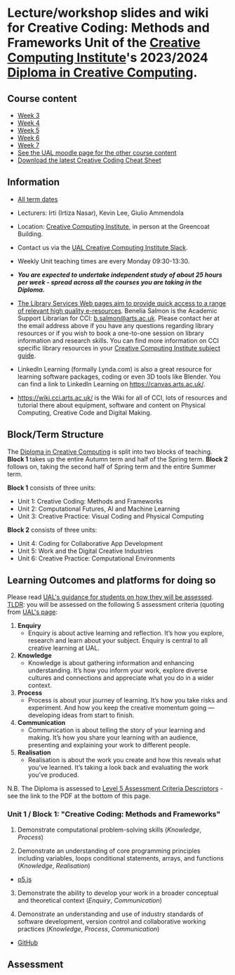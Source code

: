 # Lecture/workshop slides and wiki for   Creative Coding: Methods and Frameworks Unit of the [Creative Computing Institute](https://www.arts.ac.uk/creative-computing-institute)'s 2023/2024 [Diploma in Creative Computing](https://www.arts.ac.uk/subjects/creative-computing/undergraduate/ual-creative-computing-institute-diploma).

## Course content 

- [Week 3](<week 3>)
- [Week 4](<week 4>)
- [Week 5](<week 5>)
- [Week 6](<week 6>)
- [Week 7](<week 7>)
- [See the UAL moodle page for the other course content](https://moodle.arts.ac.uk/course/view.php?id=71219)
- [Download the latest Creative Coding Cheat Sheet](https://github.com/IrtizaNasar/CCI-Diploma22-CreativeCoding/raw/main/Creative_Coding_Cheat_Sheet.pdf)

## Information

- [All term dates](https://www.arts.ac.uk/students/term-dates) 
- Lecturers: Irti (Irtiza Nasar), Kevin Lee, Giulio Ammendola
- Location: [Creative Computing Institute](https://www.arts.ac.uk/creative-computing-institute), in person at the Greencoat Building.
- Contact us via the [UAL Creative Computing Institute Slack](https://ual-cci.slack.com).
- Weekly Unit teaching times are every Monday 09:30-13:30.
- _**You are expected to undertake independent study of about 25 hours per week - spread across all the courses you are taking in the Diploma.**_

- [The Library Services Web pages aim to provide quick access to a range of relevant high quality e-resources](https://www.arts.ac.uk/students/library-services). Benelia Salmon is the Academic Support Librarian for CCI: [b.salmon@arts.ac.uk](mailto:b.salmon@arts.ac.uk). Please contact her at the email address above if you have any questions regarding library resources or if you wish to book a one-to-one session on library information and research skills. You can find more information on CCI specific library resources in your [Creative Computing Institute subject guide](https://arts.ac.libguides.com/CCI).
- LinkedIn Learning (formally Lynda.com) is also a great resource for learning software packages, coding or even 3D tools like Blender. You can find a link to LinkedIn Learning on <https://canvas.arts.ac.uk/>.
- <https://wiki.cci.arts.ac.uk/> is the Wiki for all of CCI, lots of resources and tutorial there about equipment, software and content on Physical Computing, Creative Code and Digital Making.


## Block/Term Structure

The [Diploma in Creative Computing](https://www.arts.ac.uk/subjects/creative-computing/undergraduate/ual-creative-computing-institute-diploma) is split into two blocks of teaching. **Block 1** takes up the entire Autumn term and half of the Spring term. **Block 2** follows on, taking the second half of Spring term and the entire Summer term.

**Block 1** consists of three units:

- Unit 1: Creative Coding: Methods and Frameworks 
- Unit 2: Computational Futures, AI and Machine Learning
- Unit 3: Creative Practice: Visual Coding and Physical Computing

**Block 2** consists of three units:

- Unit 4: Coding for Collaborative App Development
- Unit 5: Work and the Digital Creative Industries
- Unit 6: Creative Practice: Computational Environments

## Learning Outcomes and platforms for doing so

Please read [UAL's guidance for students on how they will be assessed](https://www.arts.ac.uk/study-at-ual/academic-regulations/course-regulations/assessment). [TLDR](https://www.urbandictionary.com/define.php?term=TLDR): you will be assessed on the following 5 assessment criteria (quoting from [UAL's page](https://www.arts.ac.uk/study-at-ual/academic-regulations/course-regulations/assessment):

1. **Enquiry**
   - Enquiry is about active learning and reflection. It’s how you explore, research and learn about your subject. Enquiry is central to all creative learning at UAL.
2. **Knowledge**
   - Knowledge is about gathering information and enhancing understanding. It’s how you inform your work, explore diverse cultures and connections and appreciate what you do in a wider context.
3. **Process**
   - Process is about your journey of learning. It’s how you take risks and experiment. And how you keep the creative momentum going — developing ideas from start to finish.
4. **Communication**
   - Communication is about telling the story of your learning and making. It’s how you share your learning with an audience, presenting and explaining your work to different people.
5. **Realisation**
   - Realisation is about the work you create and how this reveals what you’ve learned. It’s taking a look back and evaluating the work you’ve produced.

N.B. The Diploma is assessed to [Level 5 Assessment Criteria Descriptors](https://www.arts.ac.uk/study-at-ual/academic-regulations/course-regulations/assessment) - see the link to the PDF at the bottom of this page.

<!-- At the end of this block (midway through the 2022 Spring term) you should have the following outcomes, with subheadings for methods and platforms we will use to do so. To be clear, I want you to obtain knowledge and then use that to make projects. My aim is to have every student graduate with new creative computing core knowledge and a portfolio of projects that relate that new creative computing knowledge to their chosen BA subject elsewhere at University of the Arts London (UAL). -->

### Unit 1 / Block 1: "Creative Coding: Methods and Frameworks"

1. Demonstrate computational problem-solving skills (_Knowledge_, _Process_)

<!-- - [JavaScript](https://en.m.wikipedia.org/wiki/JavaScript) -->
<!-- - [C++](https://en.m.wikipedia.org/wiki/C++) -->

2. Demonstrate an understanding of core programming principles including variables,
loops conditional statements, arrays, and functions (_Knowledge_, _Realisation_)

- [p5.js](https://p5js.org/)
<!-- - [openFrameworks](https://openframeworks.cc/) -->

3. Demonstrate the ability to develop your work in a broader conceptual and theoretical
context (_Enquiry_, _Communication_)

<!-- - [Slack](https://slack.com/)
- [p5.js editor](https://editor.p5js.org/)
-->

4. Demonstrate an understanding and use of industry standards of software
development, version control and collaborative working practices  (_Knowledge_, _Process_, _Communication_)

- [GitHub](https://github.com/) 


## Assessment

<!-- At the end of Block 1 (halfway through the Spring Term) and at the end of Block 2 (at the end of the Summer Term), you will be assessed individually. The two units I teach (Unit 1 and Unit 4) are assessed in the same way, via multiple choice test and practical exam. Each part is worth 50% of the unit mark. In the multiple choice test you will be presented with a 20 questions relating explicitly to course content. You must choose between up to 4 potentially correct answers per question. You will be given 1 hour to complete the 20 multiple choice questions. In the Practical Exam you will be individually asked to write a basic program to demonstrate the application of creative coding to a set problem. You will be given 2 hours to complete the Practical Exam. -->

 <!-- ## Experiment/Play exercises -->


